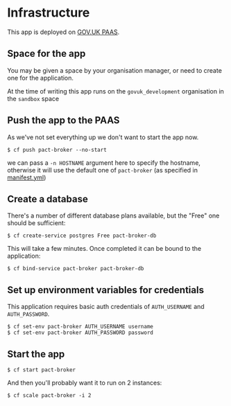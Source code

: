 # Infrastructure

This app is deployed on [GOV.UK PAAS][government-paas].

## Space for the app

You may be given a space by your organisation manager, or need to create one
for the application.

At the time of writing this app runs on the `govuk_development` organisation
in the `sandbox` space

## Push the app to the PAAS

As we've not set everything up we don't want to start the app now.

```
$ cf push pact-broker --no-start
```

we can pass a `-n HOSTNAME` argument here to specify the hostname, otherwise
it will use the default one of `pact-broker` (as specified in
[manifest.yml](manifest.yml))

## Create a database

There's a number of different database plans available, but the "Free" one
should be sufficient:

```
$ cf create-service postgres Free pact-broker-db
```

This will take a few minutes. Once completed it can be bound to the application:

```
$ cf bind-service pact-broker pact-broker-db
```

## Set up environment variables for credentials

This application requires basic auth credentials of `AUTH_USERNAME` and
`AUTH_PASSWORD`.

```
$ cf set-env pact-broker AUTH_USERNAME username
$ cf set-env pact-broker AUTH_PASSWORD password
```

## Start the app

```
$ cf start pact-broker
```

And then you'll probably want it to run on 2 instances:

```
$ cf scale pact-broker -i 2
```

[government-paas]: https://docs.cloud.service.gov.uk/
